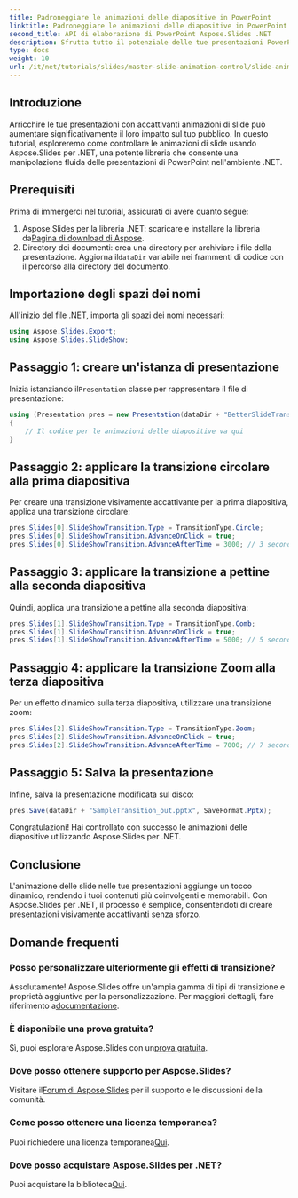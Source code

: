```yaml
---
title: Padroneggiare le animazioni delle diapositive in PowerPoint
linktitle: Padroneggiare le animazioni delle diapositive in PowerPoint
second_title: API di elaborazione di PowerPoint Aspose.Slides .NET
description: Sfrutta tutto il potenziale delle tue presentazioni PowerPoint imparando a implementare accattivanti animazioni delle diapositive utilizzando Aspose.Slides per .NET.
type: docs
weight: 10
url: /it/net/tutorials/slides/master-slide-animation-control/slide-animation-in-power-point/
---
```

## Introduzione
Arricchire le tue presentazioni con accattivanti animazioni di slide può aumentare significativamente il loro impatto sul tuo pubblico. In questo tutorial, esploreremo come controllare le animazioni di slide usando Aspose.Slides per .NET, una potente libreria che consente una manipolazione fluida delle presentazioni di PowerPoint nell'ambiente .NET.

## Prerequisiti

Prima di immergerci nel tutorial, assicurati di avere quanto segue:

1.  Aspose.Slides per la libreria .NET: scaricare e installare la libreria da[Pagina di download di Aspose](https://releases.aspose.com/slides/net/).
2. Directory dei documenti: crea una directory per archiviare i file della presentazione. Aggiorna il`dataDir` variabile nei frammenti di codice con il percorso alla directory del documento.

## Importazione degli spazi dei nomi

All'inizio del file .NET, importa gli spazi dei nomi necessari:

```csharp
using Aspose.Slides.Export;
using Aspose.Slides.SlideShow;
```

## Passaggio 1: creare un'istanza di presentazione

 Inizia istanziando il`Presentation` classe per rappresentare il file di presentazione:

```csharp
using (Presentation pres = new Presentation(dataDir + "BetterSlideTransitions.pptx"))
{
    // Il codice per le animazioni delle diapositive va qui
}
```

## Passaggio 2: applicare la transizione circolare alla prima diapositiva

Per creare una transizione visivamente accattivante per la prima diapositiva, applica una transizione circolare:

```csharp
pres.Slides[0].SlideShowTransition.Type = TransitionType.Circle;
pres.Slides[0].SlideShowTransition.AdvanceOnClick = true;
pres.Slides[0].SlideShowTransition.AdvanceAfterTime = 3000; // 3 secondi
```

## Passaggio 3: applicare la transizione a pettine alla seconda diapositiva

Quindi, applica una transizione a pettine alla seconda diapositiva:

```csharp
pres.Slides[1].SlideShowTransition.Type = TransitionType.Comb;
pres.Slides[1].SlideShowTransition.AdvanceOnClick = true;
pres.Slides[1].SlideShowTransition.AdvanceAfterTime = 5000; // 5 secondi
```

## Passaggio 4: applicare la transizione Zoom alla terza diapositiva

Per un effetto dinamico sulla terza diapositiva, utilizzare una transizione zoom:

```csharp
pres.Slides[2].SlideShowTransition.Type = TransitionType.Zoom;
pres.Slides[2].SlideShowTransition.AdvanceOnClick = true;
pres.Slides[2].SlideShowTransition.AdvanceAfterTime = 7000; // 7 secondi
```

## Passaggio 5: Salva la presentazione

Infine, salva la presentazione modificata sul disco:

```csharp
pres.Save(dataDir + "SampleTransition_out.pptx", SaveFormat.Pptx);
```

Congratulazioni! Hai controllato con successo le animazioni delle diapositive utilizzando Aspose.Slides per .NET.

## Conclusione

L'animazione delle slide nelle tue presentazioni aggiunge un tocco dinamico, rendendo i tuoi contenuti più coinvolgenti e memorabili. Con Aspose.Slides per .NET, il processo è semplice, consentendoti di creare presentazioni visivamente accattivanti senza sforzo.

## Domande frequenti

### Posso personalizzare ulteriormente gli effetti di transizione?

 Assolutamente! Aspose.Slides offre un'ampia gamma di tipi di transizione e proprietà aggiuntive per la personalizzazione. Per maggiori dettagli, fare riferimento a[documentazione](https://reference.aspose.com/slides/net/).

### È disponibile una prova gratuita?

 Sì, puoi esplorare Aspose.Slides con un[prova gratuita](https://releases.aspose.com/).

### Dove posso ottenere supporto per Aspose.Slides?

 Visitare il[Forum di Aspose.Slides](https://forum.aspose.com/c/slides/11) per il supporto e le discussioni della comunità.

### Come posso ottenere una licenza temporanea?

 Puoi richiedere una licenza temporanea[Qui](https://purchase.conholdate.com/temporary-license/).

### Dove posso acquistare Aspose.Slides per .NET?

 Puoi acquistare la biblioteca[Qui](https://purchase.conholdate.com/buy).